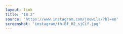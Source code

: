 ```yaml
---
layout: link
title: "18.2"
source: 'https://www.instagram.com/joewils/?hl=en'
screenshot: 'instagram/th-Bf_H2_sjCif.jpg'
---
```


